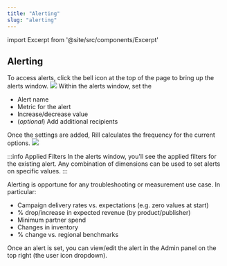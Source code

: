 ```yaml
---
title: "Alerting"
slug: "alerting"
---
```

import Excerpt from '@site/src/components/Excerpt'

<Excerpt />

## Alerting

To access alerts, click the bell icon at the top of the page to bring up the alerts window.
![](https://images.contentful.com/ve6smfzbifwz/4VCvsKuRNrAQu6Q7C0WHNa/c20caea678142d403bc0c51f56e3363e/17526da-Alerts.png)
Within the alerts window, set the
  * Alert name
  * Metric for the alert
  * Increase/decrease value
  * (*optional*) Add additional recipients

Once the settings are added, Rill calculates the frequency for the current options. 
![](https://images.contentful.com/ve6smfzbifwz/6ktYRoROdByIyWtmdC11zH/5110dbbea15db676710e9a9a5f3fab38/dab855c-Alert_Setting.png)

:::info Applied Filters
In the alerts window, you'll see the applied filters for the existing alert. Any combination of dimensions can be used to set alerts on specific values.
:::

Alerting is opportune for any troubleshooting or measurement use case. In particular:

  * Campaign delivery rates vs. expectations (e.g. zero values at start)
  * % drop/increase in expected revenue (by product/publisher)
  * Minimum partner spend
  * Changes in inventory
  * % change vs. regional benchmarks 

Once an alert is set, you can view/edit the alert in the Admin panel on the top right (the user icon dropdown).